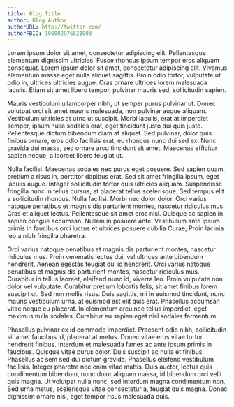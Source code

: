 ```yaml
---
title: Blog Title
author: Blog Author
authorURL: http://twitter.com/
authorFBID: 100002976521003
---
```


Lorem ipsum dolor sit amet, consectetur adipiscing elit. Pellentesque elementum dignissim ultricies. Fusce rhoncus ipsum
tempor eros aliquam consequat. Lorem ipsum dolor sit amet, consectetur adipiscing elit. Vivamus elementum massa eget
nulla aliquet sagittis. Proin odio tortor, vulputate ut odio in, ultrices ultricies augue. Cras ornare ultrices lorem
malesuada iaculis. Etiam sit amet libero tempor, pulvinar mauris sed, sollicitudin sapien.

<!--truncate-->

Mauris vestibulum ullamcorper nibh, ut semper purus pulvinar ut. Donec volutpat orci sit amet mauris malesuada, non
pulvinar augue aliquam. Vestibulum ultricies at urna ut suscipit. Morbi iaculis, erat at imperdiet semper, ipsum nulla
sodales erat, eget tincidunt justo dui quis justo. Pellentesque dictum bibendum diam at aliquet. Sed pulvinar, dolor
quis finibus ornare, eros odio facilisis erat, eu rhoncus nunc dui sed ex. Nunc gravida dui massa, sed ornare arcu
tincidunt sit amet. Maecenas efficitur sapien neque, a laoreet libero feugiat ut.

Nulla facilisi. Maecenas sodales nec purus eget posuere. Sed sapien quam, pretium a risus in, porttitor dapibus erat.
Sed sit amet fringilla ipsum, eget iaculis augue. Integer sollicitudin tortor quis ultricies aliquam. Suspendisse
fringilla nunc in tellus cursus, at placerat tellus scelerisque. Sed tempus elit a sollicitudin rhoncus. Nulla facilisi.
Morbi nec dolor dolor. Orci varius natoque penatibus et magnis dis parturient montes, nascetur ridiculus mus. Cras et
aliquet lectus. Pellentesque sit amet eros nisi. Quisque ac sapien in sapien congue accumsan. Nullam in posuere ante.
Vestibulum ante ipsum primis in faucibus orci luctus et ultrices posuere cubilia Curae; Proin lacinia leo a nibh
fringilla pharetra.

Orci varius natoque penatibus et magnis dis parturient montes, nascetur ridiculus mus. Proin venenatis lectus dui, vel
ultrices ante bibendum hendrerit. Aenean egestas feugiat dui id hendrerit. Orci varius natoque penatibus et magnis dis
parturient montes, nascetur ridiculus mus. Curabitur in tellus laoreet, eleifend nunc id, viverra leo. Proin vulputate
non dolor vel vulputate. Curabitur pretium lobortis felis, sit amet finibus lorem suscipit ut. Sed non mollis risus.
Duis sagittis, mi in euismod tincidunt, nunc mauris vestibulum urna, at euismod est elit quis erat. Phasellus accumsan
vitae neque eu placerat. In elementum arcu nec tellus imperdiet, eget maximus nulla sodales. Curabitur eu sapien eget
nisl sodales fermentum.

Phasellus pulvinar ex id commodo imperdiet. Praesent odio nibh, sollicitudin sit amet faucibus id, placerat at metus.
Donec vitae eros vitae tortor hendrerit finibus. Interdum et malesuada fames ac ante ipsum primis in faucibus. Quisque
vitae purus dolor. Duis suscipit ac nulla et finibus. Phasellus ac sem sed dui dictum gravida. Phasellus eleifend
vestibulum facilisis. Integer pharetra nec enim vitae mattis. Duis auctor, lectus quis condimentum bibendum, nunc dolor
aliquam massa, id bibendum orci velit quis magna. Ut volutpat nulla nunc, sed interdum magna condimentum non. Sed urna
metus, scelerisque vitae consectetur a, feugiat quis magna. Donec dignissim ornare nisl, eget tempor risus malesuada
quis.
